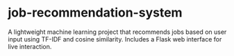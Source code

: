 # job-recommendation-system
A lightweight machine learning project that recommends jobs based on user input using TF-IDF and cosine similarity. Includes a Flask web interface for live interaction.
